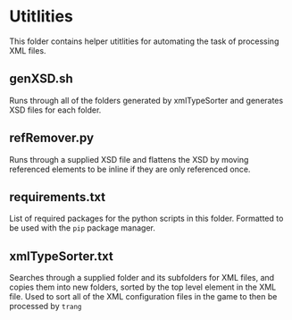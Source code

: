 # Utitlities

This folder contains helper utitlities for automating the task of processing XML files.

## genXSD.sh
Runs through all of the folders generated by xmlTypeSorter and generates XSD files for each folder.

## refRemover.py
Runs through a supplied XSD file and flattens the XSD by moving referenced elements to be inline if they are only
referenced once.

## requirements.txt
List of required packages for the python scripts in this folder. Formatted to be used with the `pip` package manager.

## xmlTypeSorter.txt
Searches through a supplied folder and its subfolders for XML files, and copies them into new folders, sorted by the
top level element in the XML file. Used to sort all of the XML configuration files in the game to then be processed by
`trang`